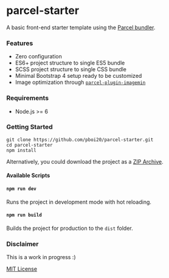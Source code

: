 # parcel-starter


A basic front-end starter template using the [Parcel bundler](https://github.com/parcel-bundler/parcel/).


### Features

- Zero configuration
- ES6+ project structure to single ES5 bundle
- SCSS project structure to single CSS bundle
- Minimal Bootstrap 4 setup ready to be customized
- Image optimization through [`parcel-plugin-imagemin`](https://github.com/DeMoorJasper/parcel-plugin-imagemin)


### Requirements

- Node.js >= 6


### Getting Started

```
git clone https://github.com/pboi20/parcel-starter.git
cd parcel-starter
npm install
```

Alternatively, you could download the project as a [ZIP Archive](https://github.com/pboi20/parcel-starter/archive/master.zip).


#### Available Scripts

#### `npm run dev`

Runs the project in development mode with hot reloading.

#### `npm run build`

Builds the project for production to the `dist` folder.


### Disclaimer

This is a work in progress :)

[MIT License](https://github.com/pboi20/parcel-starter/blob/master/LICENSE)
